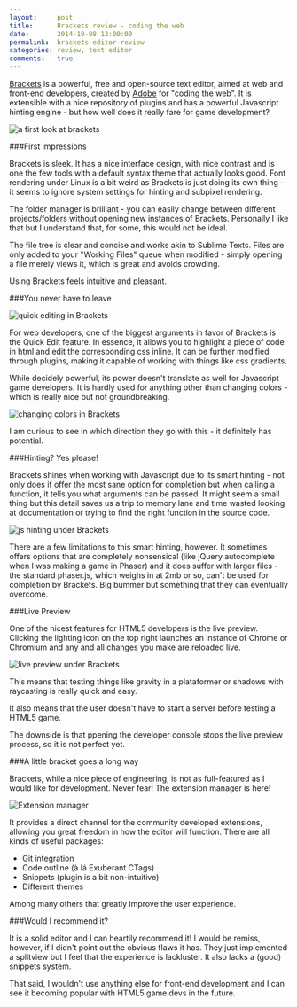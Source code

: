```yaml
---
layout:     post
title:      Brackets review - coding the web
date:       2014-10-08 12:00:00
permalink:  brackets-editor-review
categories: review, text editor
comments:   true
---
```


<a href="http://brackets.io" target="_blank">Brackets</a> is a powerful, free and open-source text editor, aimed at web and front-end developers, created by <a href="http://www.adobe.com" target="_blank">Adobe</a> for "coding the web". It is extensible with a nice repository of plugins and has a powerful Javascript hinting engine - but how well does it really fare for game development?

![a first look at brackets]({{site.baseurl}}/assets/brackets/first_impression.png)

###First impressions

Brackets is sleek. It has a nice interface design, with nice contrast and is one the few tools with a default syntax theme that actually looks good. Font rendering under Linux is a bit weird as Brackets is just doing its own thing - it seems to ignore system settings for hinting and subpixel rendering.

The folder manager is brilliant - you can easily change between different projects/folders without opening new instances of Brackets. Personally I like that but I understand that, for some, this would not be ideal.

The file tree is clear and concise and works akin to Sublime Texts. Files are only added to your "Working Files" queue when modified - simply opening a file merely views it, which is great and avoids crowding.

Using Brackets feels intuitive and pleasant.


###You never have to leave

![quick editing in Brackets]({{site.baseurl}}/assets/brackets/edit.gif)

For web developers, one of the biggest arguments in favor of Brackets is the Quick Edit feature. In essence, it allows you to highlight a piece of code in html and edit the corresponding css inline. It can be further modified through plugins, making it capable of working with things like css gradients.

While decidely powerful, its power doesn't translate as well for Javascript game developers. It is hardly used for anything other than changing colors - which is really nice but not groundbreaking.

![changing colors in Brackets]({{site.baseurl}}/assets/brackets/colors.gif)

I am curious to see in which direction they go with this - it definitely has potential.

###Hinting? Yes please!

Brackets shines when working with Javascript due to its smart hinting - not only does if offer the most sane option for completion but when calling a function, it tells you what arguments can be passed. It might seem a small thing but this detail saves us a trip to memory lane and time wasted looking at documentation or trying to find the right function in the source code.

![js hinting under Brackets]({{site.baseurl}}/assets/brackets/js_hint.gif)

There are a few limitations to this smart hinting, however. It sometimes offers options that are completely nonsensical (like jQuery autocomplete when I was making a game in Phaser) and it does suffer with larger files - the standard phaser.js, which weighs in at 2mb or so, can't be used for completion by Brackets. Big bummer but something that they can eventually overcome.

###Live Preview

One of the nicest features for HTML5 developers is the live preview. Clicking the lighting icon on the top right launches an instance of Chrome or Chromium and any and all changes you make are reloaded live. 

![live preview under Brackets]({{site.baseurl}}/assets/brackets/preview.gif)


This means that testing things like gravity in a plataformer or shadows with raycasting is really quick and easy.

It also means that the user doesn't have to start a server before testing a HTML5 game.

The downside is that ppening the developer console stops the live preview process, so it is not perfect yet.

###A little bracket goes a long way

Brackets, while a nice piece of engineering, is not as full-featured as I would like for development. Never fear! The extension manager is here!

![Extension manager]({{site.baseurl}}/assets/brackets/extension_manager.png)

It provides a direct channel for the community developed extensions, allowing you great freedom in how the editor will function. There are all kinds of useful packages:

- Git integration
- Code outline (à lá Exuberant CTags)
- Snippets (plugin is a bit non-intuitive)
- Different themes

Among many others that greatly improve the user experience.

###Would I recommend it?

It is a solid editor and I can heartily recommend it! I would be remiss, however, if I didn't point out the obvious flaws it has.
They just implemented a splitview but I feel that the experience is lackluster. It also lacks a (good) snippets system.

That said, I wouldn't use anything else for front-end development and I can see it becoming popular with HTML5 game devs in the future.